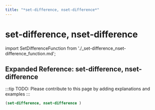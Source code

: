 ```yaml
---
title: "*set-difference, nset-difference*"
---
```


# set-difference, nset-difference

import SetDifferenceFunction from './_set-difference_nset-difference_function.md';

<SetDifferenceFunction />

## Expanded Reference: set-difference, nset-difference

:::tip
TODO: Please contribute to this page by adding explanations and examples
:::

```lisp
(set-difference, nset-difference )
```
